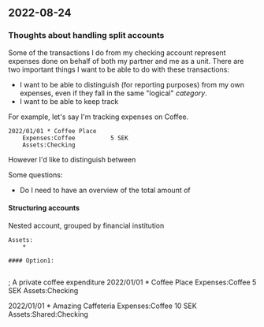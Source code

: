 ## 2022-08-24

### Thoughts about handling split accounts

Some of the transactions I do from my checking account represent expenses done on behalf of both my partner and me as a unit. 
There are two important things I want to be able to do with these transactions:

* I want to be able to distinguish (for reporting purposes) from my own expenses, even if they fall in the same "logical" _category_.
* I want to be able to keep track



For example, let's say I'm tracking expenses on Coffee.
```
2022/01/01 * Coffee Place
    Expenses:Coffee          5 SEK
    Assets:Checking
```

However I'd like to distinguish between

Some questions:

* Do I need to have an overview of the total amount of 


#### Structuring accounts

Nested account, grouped by financial institution

```
Assets:
    *

#### Option1: 


```
; A private coffee expenditure
2022/01/01 * Coffee Place
    Expenses:Coffee          5 SEK
    Assets:Checking

2022/01/01 * Amazing Caffeteria
    Expenses:Coffee          10 SEK
    Assets:Shared:Checking
```